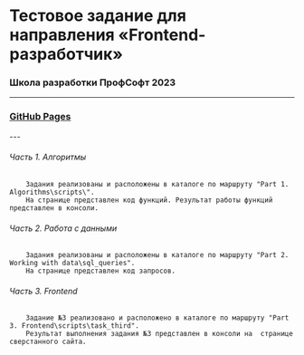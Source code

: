 # Тестовое задание для направления «Frontend-разработчик»  
### Школа разработки ПрофСофт 2023  
---
<h3><a href="https://riorustik.github.io/profsoft-test-task/">GitHub Pages</a></h3>
---

###### Часть 1. Алгоритмы  
        Задания реализованы и расположены в каталоге по маршруту "Part 1. Algorithms\scripts\".  
        На странице представлен код функций. Результат работы функций представлен в консоли.  
###### Часть 2. Работа с данными  
        Задания реализованы и расположены в каталоге по маршруту "Part 2. Working with data\sql_queries".  
        На странице представлен код запросов.  
###### Часть 3. Frontend  
        Задание №3 реализовано и расположено в каталоге по маршруту "Part 3. Frontend\scripts\task_third".  
        Результат выполнения задания №3 представлен в консоли на  странице сверстанного сайта.

